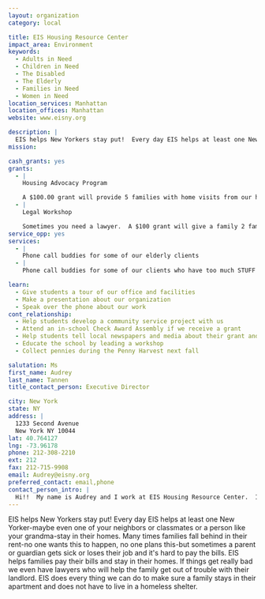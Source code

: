 ```yaml
---
layout: organization
category: local

title: EIS Housing Resource Center
impact_area: Environment
keywords: 
  - Adults in Need
  - Children in Need
  - The Disabled
  - The Elderly
  - Families in Need
  - Women in Need
location_services: Manhattan
location_offices: Manhattan
website: www.eisny.org

description: |
  EIS helps New Yorkers stay put!  Every day EIS helps at least one New Yorker-maybe even one of your neighbors or classmates or a person like your grandma-stay in their homes.  Many times families fall behind in their rent-no one wants this to happen, no one plans this-but sometimes a parent or guardian gets sick or loses their job and it's hard to pay the bills.  EIS helps families pay their bills and stay in their homes.  If things get really bad we even have lawyers who will help the family get out of trouble with their landlord.  EIS does every thing we can do to make sure a family stays in their apartment and does not have to live in a homeless shelter.
mission: 

cash_grants: yes
grants: 
  - |
    Housing Advocacy Program

    A $100.00 grant will provide 5 families with home visits from our housing advocate.  We can talk to the landlord and make sure the family is not thrown out.  A housing advocate will write letters and get $$$ to help pay back rent for the family.
  - |
    Legal Workshop

    Sometimes you need a lawyer.  A $100 grant will give a family 2 families a lawyer to write documents for them and even go to court with them!
service_opp: yes
services: 
  - |
    Phone call buddies for some of our elderly clients
  - |
    Phone call buddies for some of our clients who have too much STUFF in their apartments-sometimes they are very lonely and are happy to hear from someone else.

learn: 
  - Give students a tour of our office and facilities
  - Make a presentation about our organization
  - Speak over the phone about our work
cont_relationship: 
  - Help students develop a community service project with us
  - Attend an in-school Check Award Assembly if we receive a grant
  - Help students tell local newspapers and media about their grant and/or project with us
  - Educate the school by leading a workshop
  - Collect pennies during the Penny Harvest next fall

salutation: Ms
first_name: Audrey
last_name: Tannen
title_contact_person: Executive Director

city: New York
state: NY
address: |
  1233 Second Avenue  
  New York NY 10044
lat: 40.764127
lng: -73.96178
phone: 212-308-2210
ext: 212
fax: 212-715-9908
email: Audrey@eisny.org
preferred_contact: email,phone
contact_person_intro: |
  Hi!!  My name is Audrey and I work at EIS Housing Resource Center.  I like my job because at EIS we help people stay in their homes!  Everything we do is done to make sure people don't ever have to live in a shelter or beg for money on the street.  Do you live in a nice, safe apartment?  I do, too.  At EIS we want to make sure every family can live in a safe, nice home.  Wanna talk more about it?  Give me a call; let's meet.  So happy you're interested in the work we do and you care about the people we help.
---
```

EIS helps New Yorkers stay put!  Every day EIS helps at least one New Yorker-maybe even one of your neighbors or classmates or a person like your grandma-stay in their homes.  Many times families fall behind in their rent-no one wants this to happen, no one plans this-but sometimes a parent or guardian gets sick or loses their job and it's hard to pay the bills.  EIS helps families pay their bills and stay in their homes.  If things get really bad we even have lawyers who will help the family get out of trouble with their landlord.  EIS does every thing we can do to make sure a family stays in their apartment and does not have to live in a homeless shelter.